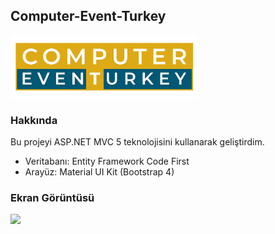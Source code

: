 ## Computer-Event-Turkey

<img src="https://github.com/tolgahancepel/Computer-Event-Turkey/blob/master/cet/Content/Images/logo.png"
data-canonical-src="https://github.com/tolgahancepel/Computer-Event-Turkey/blob/master/cet/Content/Images/logo.png"
width="300" height="100" />

### Hakkında

Bu projeyi ASP.NET MVC 5 teknolojisini kullanarak geliştirdim.
- Veritabanı: Entity Framework Code First
- Arayüz: Material UI Kit (Bootstrap 4)

### Ekran Görüntüsü

<img src="https://docs.google.com/uc?id=16NIIfQhLSvEUe_8DHH0PbogLKHqfxBhf" />
